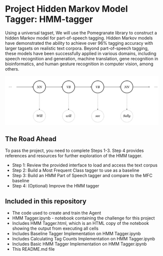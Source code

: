 # Project Hidden Markov Model Tagger: HMM-tagger

Using a universal tagset, We will use the Pomegranate library to construct a hidden Markov model for part-of-speech tagging. Hidden Markov models have demonstrated the ability to achieve over 96% tagging accuracy with larger tagsets on realistic text corpora. Beyond part-of-speech tagging, these models have been successfully applied in various domains, including speech recognition and generation, machine translation, gene recognition in bioinformatics, and human gesture recognition in computer vision, among others.

![HMM](https://github.com/1Px-Vision/NLP_DL/blob/main/Project_1_hmm-tagger/HMM.jpg)

## The Road Ahead
To pass the project, you need to complete Steps 1-3. Step 4 provides references and resources for further exploration of the HMM tagger.
* Step 1: Review the provided interface to load and access the text corpus
* Step 2: Build a Most Frequent Class tagger to use as a baseline
* Step 3: Build an HMM Part of Speech tagger and compare to the MFC baseline
* Step 4: (Optional) Improve the HMM tagger

## Included in this repository 

* The code used to create and train the Agent
* HMM Tagger.ipynb - notebook containing the challenge for this project
* Includes HMM Tagger.html, which is an HTML copy of the notebook showing the output from executing all cells
* Includes Baseline Tagger Implementation on HMM Tagger.ipynb
* Includes Calculating Tag Counts Implementation on HMM Tagger.ipynb
* Includes Basic HMM Tagger Implementation on HMM Tagger.ipynb
* This README.md file
